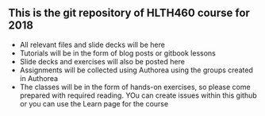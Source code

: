 ## This is the git repository of HLTH460 course for 2018

- All relevant files and slide decks will be here
- Tutorials will be in the form of blog posts or gitbook lessons
- Slide decks and exercises will also be posted here
- Assignments will be collected using Authorea using the groups created in Authorea
- The classes will be in the form of hands-on exercises, so please come prepared with required reading. YOu can create issues within this github or you can use the Learn page for the course
